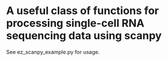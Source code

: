 # A useful class of functions for processing single-cell RNA sequencing data using scanpy
See ez_scanpy_example.py for usage.
